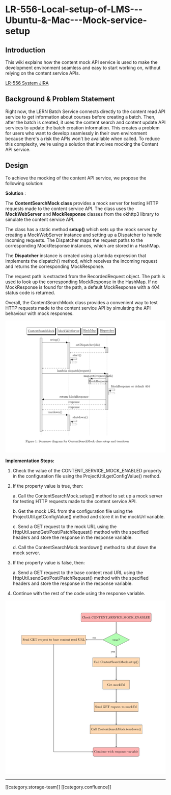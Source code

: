 # LR-556-Local-setup-of-LMS---Ubuntu-&-Mac---Mock-service-setup

## Introduction

This wiki explains how the content mock API service is used to make the development environment seamless and easy to start working on, without relying on the content service APIs.

[LR-556 System JIRA](https://browse/LR-556)

## Background & Problem Statement

Right now, the LERN Batch Service connects directly to the content read API service to get information about courses before creating a batch. Then, after the batch is created, it uses the content search and content update API services to update the batch creation information. This creates a problem for users who want to develop seamlessly in their own environment because there's a risk the APIs won't be available when called. To reduce this complexity, we're using a solution that involves mocking the Content API service.

## Design

To achieve the mocking of the content API service, we propose the following solution:

**Solution** :

The **ContentSearchMock class** provides a mock server for testing HTTP requests made to the content service API. The class uses the **MockWebServer** and **MockResponse** classes from the okhttp3 library to simulate the content service API.

The class has a static method **setup()** which sets up the mock server by creating a MockWebServer instance and setting up a Dispatcher to handle incoming requests. The Dispatcher maps the request paths to the corresponding MockResponse instances, which are stored in a HashMap.

The **Dispatcher** instance is created using a lambda expression that implements the dispatch() method, which receives the incoming request and returns the corresponding MockResponse.

The request path is extracted from the RecordedRequest object. The path is used to look up the corresponding MockResponse in the HashMap. If no MockResponse is found for the path, a default MockResponse with a 404 status code is returned.

Overall, the ContentSearchMock class provides a convenient way to test HTTP requests made to the content service API by simulating the API behaviour with mock responses.

![](../../../../Design/FullExport/images/storage/Diagram-1.png)

**Implementation Steps:**

1. Check the value of the CONTENT\_SERVICE\_MOCK\_ENABLED property in the configuration file using the ProjectUtil.getConfigValue() method.
2.  If the property value is true, then:

    a. Call the ContentSearchMock.setup() method to set up a mock server for testing HTTP requests made to the content service API.

    b. Get the mock URL from the configuration file using the ProjectUtil.getConfigValue() method and store it in the mockUrl variable.

    c. Send a GET request to the mock URL using the HttpUtil.sendGet/Post/PatchRequest() method with the specified headers and store the response in the response variable.

    d. Call the ContentSearchMock.teardown() method to shut down the mock server.
3.  If the property value is false, then:

    a. Send a GET request to the base content read URL using the HttpUtil.sendGet/Post/PatchRequest() method with the specified headers and store the response in the response variable.
4. Continue with the rest of the code using the response variable.

![](../../../../Design/FullExport/images/storage/Diagram-1-1.png)

***

\[\[category.storage-team]] \[\[category.confluence]]
